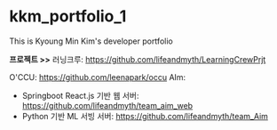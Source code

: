 # kkm_portfolio_1
This is Kyoung Min Kim's developer portfolio

**프로젝트 >>**
러닝크루: https://github.com/lifeandmyth/LearningCrewPrjt

O'CCU: https://github.com/leenapark/occu
AIm: 
- Springboot React.js 기반 웹 서버: https://github.com/lifeandmyth/team_aim_web
- Python 기반 ML 서빙 서버: https://github.com/lifeandmyth/team_Aim


  
